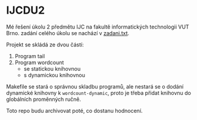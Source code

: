 # IJCDU2
Mé řešení úkolu 2 předmětu IJC na fakultě informatických technologii VUT Brno.
zadání celého úkolu se nachází v [zadani.txt](https://github.com/Frank3r/IJCDU2/blob/master/zadani.txt).

Projekt se skládá ze dvou částí:
1. Program tail
2. Program wordcount
   - se statickou knihovnou
   - s dynamickou knihovnou
   
Makefile se stará o správnou skladbu programů, ale nestará se o dodání dynamické knihovny k `wordcount-dynamic`,
proto je třeba přidat knihovnu do globálních proměnných ručně.

Toto repo budu archivovat poté, co dostanu hodnocení.
